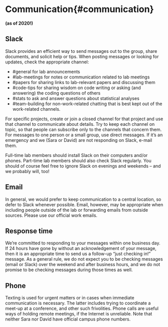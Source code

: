 # Communication{#communication}

**(as of 2020!)**

## Slack

Slack provides an efficient way to send messages out to the group, share documents, and solicit help or tips. When posting messages or looking for updates, check the appropriate channel: 

- #general for lab announcements
- #lab-meetings for notes or communication related to lab meetings
- #papers for sharing links to lab-relevant papers and discussing them
- #code-tips for sharing wisdom on code writing or asking (and answering) the coding questions of others
- #stats to ask and answer questions about statistical analyses 
- #team-building for non-work-related chatting that is best kept out of the work-related channels.

For specific projects, create or join a closed channel for that project and use that channel to communicate about details. Try to keep each channel on topic, so that people can subscribe only to the channels that concern them. For messages to one person or a small group, use direct messages. If it’s an emergency and we (Sara or David) are not responding on Slack, e-mail them.

Full-time lab members should install Slack on their computers and/or phones. Part-time lab members should also check Slack regularly. You should of course feel free to ignore Slack on evenings and weekends – and we probably will, too!

## Email

In general, we would prefer to keep communication to a central location, so defer to Slack whenever possible. Email, however, may be appropriate when including people outside of the lab or forwarding emails from outside sources.  Please use our official work emails. 

## Response time

We’re committed to responding to your messages within one business day. If 24 hours have gone by without an acknowledgement of your message, then it is an appropriate time to send us a follow-up “just checking in!” message. As a general rule, we do not expect you to be checking messages (email or Slack) over the weekend and after business hours, and we do not promise to be checking messages during those times as well.

## Phone

Texting is used for urgent matters or in cases when immediate communication is necessary. The latter includes trying to coordinate a meet-up at a conference, and other such frivolities. Phone calls are useful ways of holding remote meetings, if the Internet is unreliable. Note that neither Sara nor David have official campus phone numbers.
